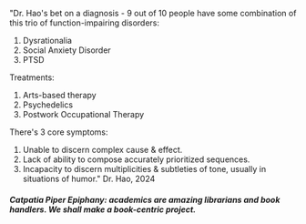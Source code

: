 
"Dr. Hao's bet on a diagnosis - 9 out of 10 people have some combination of this trio of function-impairing disorders:
1. Dysrationalia
2. Social Anxiety Disorder
3. PTSD

Treatments:
1. Arts-based therapy
2. Psychedelics 
3. Postwork Occupational Therapy

There's 3 core symptoms:
1. Unable to discern complex cause & effect.
2. Lack of ability to compose accurately prioritized sequences.
3. Incapacity to discern multiplicities & subtleties of tone, usually in situations of humor." Dr. Hao, 2024












##### Catpatia Piper Epiphany: academics are amazing librarians and book handlers. We shall make a book-centric project.










